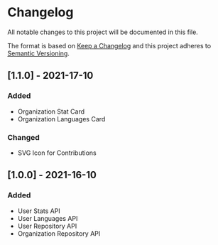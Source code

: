 # Changelog

All notable changes to this project will be documented in this file.

The format is based on [Keep a Changelog](http://keepachangelog.com/en/1.0.0/)
and this project adheres to [Semantic Versioning](http://semver.org/spec/v2.0.0.html).

## [1.1.0] - 2021-17-10
### Added
- Organization Stat Card
- Organization Languages Card

### Changed
- SVG Icon for Contributions

## [1.0.0] - 2021-16-10
### Added
- User Stats API
- User Languages API
- User Repository API
- Organization Repository API
